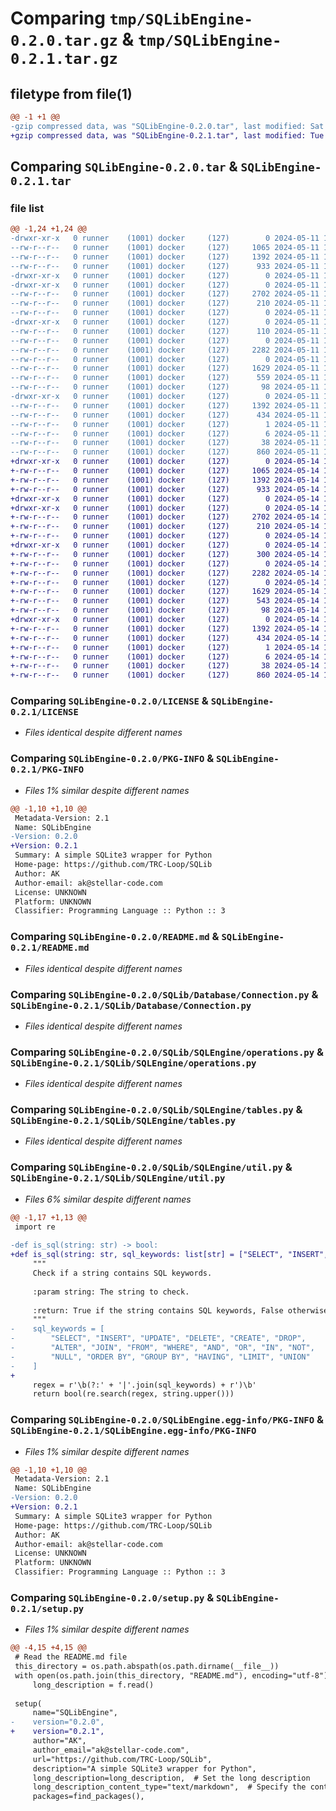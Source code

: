 # Comparing `tmp/SQLibEngine-0.2.0.tar.gz` & `tmp/SQLibEngine-0.2.1.tar.gz`

## filetype from file(1)

```diff
@@ -1 +1 @@
-gzip compressed data, was "SQLibEngine-0.2.0.tar", last modified: Sat May 11 14:23:43 2024, max compression
+gzip compressed data, was "SQLibEngine-0.2.1.tar", last modified: Tue May 14 13:28:08 2024, max compression
```

## Comparing `SQLibEngine-0.2.0.tar` & `SQLibEngine-0.2.1.tar`

### file list

```diff
@@ -1,24 +1,24 @@
-drwxr-xr-x   0 runner    (1001) docker     (127)        0 2024-05-11 14:23:43.923232 SQLibEngine-0.2.0/
--rw-r--r--   0 runner    (1001) docker     (127)     1065 2024-05-11 14:23:32.000000 SQLibEngine-0.2.0/LICENSE
--rw-r--r--   0 runner    (1001) docker     (127)     1392 2024-05-11 14:23:43.923232 SQLibEngine-0.2.0/PKG-INFO
--rw-r--r--   0 runner    (1001) docker     (127)      933 2024-05-11 14:23:32.000000 SQLibEngine-0.2.0/README.md
-drwxr-xr-x   0 runner    (1001) docker     (127)        0 2024-05-11 14:23:43.923232 SQLibEngine-0.2.0/SQLib/
-drwxr-xr-x   0 runner    (1001) docker     (127)        0 2024-05-11 14:23:43.923232 SQLibEngine-0.2.0/SQLib/Database/
--rw-r--r--   0 runner    (1001) docker     (127)     2702 2024-05-11 14:23:32.000000 SQLibEngine-0.2.0/SQLib/Database/Connection.py
--rw-r--r--   0 runner    (1001) docker     (127)      210 2024-05-11 14:23:32.000000 SQLibEngine-0.2.0/SQLib/Database/Exceptions.py
--rw-r--r--   0 runner    (1001) docker     (127)        0 2024-05-11 14:23:32.000000 SQLibEngine-0.2.0/SQLib/Database/__init__.py
-drwxr-xr-x   0 runner    (1001) docker     (127)        0 2024-05-11 14:23:43.923232 SQLibEngine-0.2.0/SQLib/SQLEngine/
--rw-r--r--   0 runner    (1001) docker     (127)      110 2024-05-11 14:23:32.000000 SQLibEngine-0.2.0/SQLib/SQLEngine/Exceptions.py
--rw-r--r--   0 runner    (1001) docker     (127)        0 2024-05-11 14:23:32.000000 SQLibEngine-0.2.0/SQLib/SQLEngine/__init__.py
--rw-r--r--   0 runner    (1001) docker     (127)     2282 2024-05-11 14:23:32.000000 SQLibEngine-0.2.0/SQLib/SQLEngine/operations.py
--rw-r--r--   0 runner    (1001) docker     (127)        0 2024-05-11 14:23:32.000000 SQLibEngine-0.2.0/SQLib/SQLEngine/queries.py
--rw-r--r--   0 runner    (1001) docker     (127)     1629 2024-05-11 14:23:32.000000 SQLibEngine-0.2.0/SQLib/SQLEngine/tables.py
--rw-r--r--   0 runner    (1001) docker     (127)      559 2024-05-11 14:23:32.000000 SQLibEngine-0.2.0/SQLib/SQLEngine/util.py
--rw-r--r--   0 runner    (1001) docker     (127)       98 2024-05-11 14:23:32.000000 SQLibEngine-0.2.0/SQLib/__init__.py
-drwxr-xr-x   0 runner    (1001) docker     (127)        0 2024-05-11 14:23:43.923232 SQLibEngine-0.2.0/SQLibEngine.egg-info/
--rw-r--r--   0 runner    (1001) docker     (127)     1392 2024-05-11 14:23:43.000000 SQLibEngine-0.2.0/SQLibEngine.egg-info/PKG-INFO
--rw-r--r--   0 runner    (1001) docker     (127)      434 2024-05-11 14:23:43.000000 SQLibEngine-0.2.0/SQLibEngine.egg-info/SOURCES.txt
--rw-r--r--   0 runner    (1001) docker     (127)        1 2024-05-11 14:23:43.000000 SQLibEngine-0.2.0/SQLibEngine.egg-info/dependency_links.txt
--rw-r--r--   0 runner    (1001) docker     (127)        6 2024-05-11 14:23:43.000000 SQLibEngine-0.2.0/SQLibEngine.egg-info/top_level.txt
--rw-r--r--   0 runner    (1001) docker     (127)       38 2024-05-11 14:23:43.923232 SQLibEngine-0.2.0/setup.cfg
--rw-r--r--   0 runner    (1001) docker     (127)      860 2024-05-11 14:23:32.000000 SQLibEngine-0.2.0/setup.py
+drwxr-xr-x   0 runner    (1001) docker     (127)        0 2024-05-14 13:28:08.070773 SQLibEngine-0.2.1/
+-rw-r--r--   0 runner    (1001) docker     (127)     1065 2024-05-14 13:28:03.000000 SQLibEngine-0.2.1/LICENSE
+-rw-r--r--   0 runner    (1001) docker     (127)     1392 2024-05-14 13:28:08.066773 SQLibEngine-0.2.1/PKG-INFO
+-rw-r--r--   0 runner    (1001) docker     (127)      933 2024-05-14 13:28:03.000000 SQLibEngine-0.2.1/README.md
+drwxr-xr-x   0 runner    (1001) docker     (127)        0 2024-05-14 13:28:08.066773 SQLibEngine-0.2.1/SQLib/
+drwxr-xr-x   0 runner    (1001) docker     (127)        0 2024-05-14 13:28:08.066773 SQLibEngine-0.2.1/SQLib/Database/
+-rw-r--r--   0 runner    (1001) docker     (127)     2702 2024-05-14 13:28:03.000000 SQLibEngine-0.2.1/SQLib/Database/Connection.py
+-rw-r--r--   0 runner    (1001) docker     (127)      210 2024-05-14 13:28:03.000000 SQLibEngine-0.2.1/SQLib/Database/Exceptions.py
+-rw-r--r--   0 runner    (1001) docker     (127)        0 2024-05-14 13:28:03.000000 SQLibEngine-0.2.1/SQLib/Database/__init__.py
+drwxr-xr-x   0 runner    (1001) docker     (127)        0 2024-05-14 13:28:08.066773 SQLibEngine-0.2.1/SQLib/SQLEngine/
+-rw-r--r--   0 runner    (1001) docker     (127)      300 2024-05-14 13:28:03.000000 SQLibEngine-0.2.1/SQLib/SQLEngine/Exceptions.py
+-rw-r--r--   0 runner    (1001) docker     (127)        0 2024-05-14 13:28:03.000000 SQLibEngine-0.2.1/SQLib/SQLEngine/__init__.py
+-rw-r--r--   0 runner    (1001) docker     (127)     2282 2024-05-14 13:28:03.000000 SQLibEngine-0.2.1/SQLib/SQLEngine/operations.py
+-rw-r--r--   0 runner    (1001) docker     (127)        0 2024-05-14 13:28:03.000000 SQLibEngine-0.2.1/SQLib/SQLEngine/queries.py
+-rw-r--r--   0 runner    (1001) docker     (127)     1629 2024-05-14 13:28:03.000000 SQLibEngine-0.2.1/SQLib/SQLEngine/tables.py
+-rw-r--r--   0 runner    (1001) docker     (127)      543 2024-05-14 13:28:03.000000 SQLibEngine-0.2.1/SQLib/SQLEngine/util.py
+-rw-r--r--   0 runner    (1001) docker     (127)       98 2024-05-14 13:28:03.000000 SQLibEngine-0.2.1/SQLib/__init__.py
+drwxr-xr-x   0 runner    (1001) docker     (127)        0 2024-05-14 13:28:08.066773 SQLibEngine-0.2.1/SQLibEngine.egg-info/
+-rw-r--r--   0 runner    (1001) docker     (127)     1392 2024-05-14 13:28:08.000000 SQLibEngine-0.2.1/SQLibEngine.egg-info/PKG-INFO
+-rw-r--r--   0 runner    (1001) docker     (127)      434 2024-05-14 13:28:08.000000 SQLibEngine-0.2.1/SQLibEngine.egg-info/SOURCES.txt
+-rw-r--r--   0 runner    (1001) docker     (127)        1 2024-05-14 13:28:08.000000 SQLibEngine-0.2.1/SQLibEngine.egg-info/dependency_links.txt
+-rw-r--r--   0 runner    (1001) docker     (127)        6 2024-05-14 13:28:08.000000 SQLibEngine-0.2.1/SQLibEngine.egg-info/top_level.txt
+-rw-r--r--   0 runner    (1001) docker     (127)       38 2024-05-14 13:28:08.070773 SQLibEngine-0.2.1/setup.cfg
+-rw-r--r--   0 runner    (1001) docker     (127)      860 2024-05-14 13:28:03.000000 SQLibEngine-0.2.1/setup.py
```

### Comparing `SQLibEngine-0.2.0/LICENSE` & `SQLibEngine-0.2.1/LICENSE`

 * *Files identical despite different names*

### Comparing `SQLibEngine-0.2.0/PKG-INFO` & `SQLibEngine-0.2.1/PKG-INFO`

 * *Files 1% similar despite different names*

```diff
@@ -1,10 +1,10 @@
 Metadata-Version: 2.1
 Name: SQLibEngine
-Version: 0.2.0
+Version: 0.2.1
 Summary: A simple SQLite3 wrapper for Python
 Home-page: https://github.com/TRC-Loop/SQLib
 Author: AK
 Author-email: ak@stellar-code.com
 License: UNKNOWN
 Platform: UNKNOWN
 Classifier: Programming Language :: Python :: 3
```

### Comparing `SQLibEngine-0.2.0/README.md` & `SQLibEngine-0.2.1/README.md`

 * *Files identical despite different names*

### Comparing `SQLibEngine-0.2.0/SQLib/Database/Connection.py` & `SQLibEngine-0.2.1/SQLib/Database/Connection.py`

 * *Files identical despite different names*

### Comparing `SQLibEngine-0.2.0/SQLib/SQLEngine/operations.py` & `SQLibEngine-0.2.1/SQLib/SQLEngine/operations.py`

 * *Files identical despite different names*

### Comparing `SQLibEngine-0.2.0/SQLib/SQLEngine/tables.py` & `SQLibEngine-0.2.1/SQLib/SQLEngine/tables.py`

 * *Files identical despite different names*

### Comparing `SQLibEngine-0.2.0/SQLib/SQLEngine/util.py` & `SQLibEngine-0.2.1/SQLib/SQLEngine/util.py`

 * *Files 6% similar despite different names*

```diff
@@ -1,17 +1,13 @@
 import re
 
-def is_sql(string: str) -> bool:
+def is_sql(string: str, sql_keywords: list[str] = ["SELECT", "INSERT", "UPDATE", "DELETE", "CREATE", "DROP", "ALTER", "JOIN", "FROM", "WHERE", "AND", "OR", "IN", "NOT", "NULL", "ORDER BY", "GROUP BY", "HAVING", "LIMIT", "UNION" ]) -> bool:
     """
     Check if a string contains SQL keywords.
     
     :param string: The string to check.
     
     :return: True if the string contains SQL keywords, False otherwise.
     """
-    sql_keywords = [
-        "SELECT", "INSERT", "UPDATE", "DELETE", "CREATE", "DROP",
-        "ALTER", "JOIN", "FROM", "WHERE", "AND", "OR", "IN", "NOT",
-        "NULL", "ORDER BY", "GROUP BY", "HAVING", "LIMIT", "UNION"
-    ]
+    
     regex = r'\b(?:' + '|'.join(sql_keywords) + r')\b'
     return bool(re.search(regex, string.upper()))
```

### Comparing `SQLibEngine-0.2.0/SQLibEngine.egg-info/PKG-INFO` & `SQLibEngine-0.2.1/SQLibEngine.egg-info/PKG-INFO`

 * *Files 1% similar despite different names*

```diff
@@ -1,10 +1,10 @@
 Metadata-Version: 2.1
 Name: SQLibEngine
-Version: 0.2.0
+Version: 0.2.1
 Summary: A simple SQLite3 wrapper for Python
 Home-page: https://github.com/TRC-Loop/SQLib
 Author: AK
 Author-email: ak@stellar-code.com
 License: UNKNOWN
 Platform: UNKNOWN
 Classifier: Programming Language :: Python :: 3
```

### Comparing `SQLibEngine-0.2.0/setup.py` & `SQLibEngine-0.2.1/setup.py`

 * *Files 1% similar despite different names*

```diff
@@ -4,15 +4,15 @@
 # Read the README.md file
 this_directory = os.path.abspath(os.path.dirname(__file__))
 with open(os.path.join(this_directory, "README.md"), encoding="utf-8") as f:
     long_description = f.read()
 
 setup(
     name="SQLibEngine",
-    version="0.2.0",
+    version="0.2.1",
     author="AK",
     author_email="ak@stellar-code.com",
     url="https://github.com/TRC-Loop/SQLib",
     description="A simple SQLite3 wrapper for Python",
     long_description=long_description,  # Set the long description
     long_description_content_type="text/markdown",  # Specify the content type
     packages=find_packages(),
```


